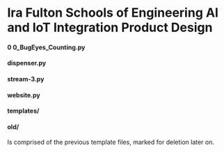 # Ira Fulton Schools of Engineering AI and IoT Integration Product Design
#### 0 0_BugEyes_Counting.py
#### dispenser.py
#### stream-3.py
#### website.py
#### templates/
#### old/
Is comprised of the previous template files, marked for deletion later on.

